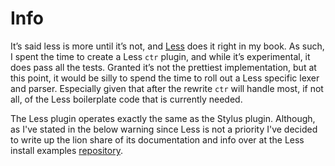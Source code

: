 # Info

It’s said less is more until it’s not, and [Less](http://lesscss.org/) does it right in my book. As such, I spent the time to create a Less `ctr` plugin, and while it’s experimental, it does pass all the tests. Granted it’s not the prettiest implementation, but at this point, it would be silly to spend the time to roll out a Less specific lexer and parser. Especially given that after the rewrite `ctr` will handle most, if not all, of the Less boilerplate code that is currently needed.

The Less plugin operates exactly the same as the Stylus plugin. Although, as I've stated in the below warning since Less is not a priority I've decided to write up the lion share of its documentation and info over at the Less install examples [repository](https://github.com/ctr-lang/install-examples-less).

<div class="cf"></div>
<div class="end"></div>

